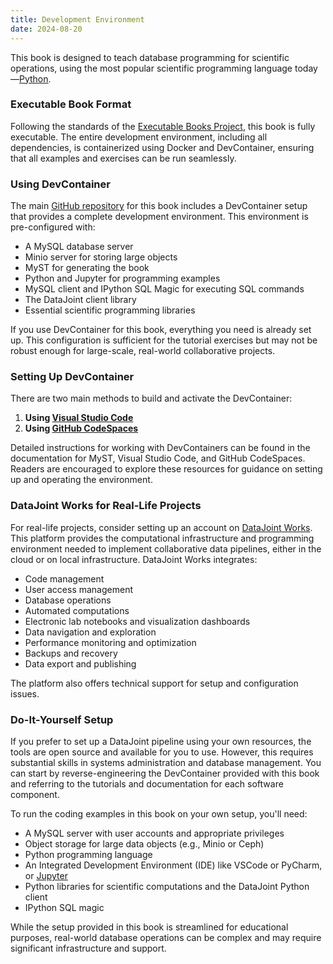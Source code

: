 ```yaml
---
title: Development Environment
date: 2024-08-20
---
```

This book is designed to teach database programming for scientific operations, using the most popular scientific programming language today—[Python](https://www.python.org/).

### Executable Book Format

Following the standards of the [Executable Books Project](https://executablebooks.org/), this book is fully executable. The entire development environment, including all dependencies, is containerized using Docker and DevContainer, ensuring that all examples and exercises can be run seamlessly.

### Using DevContainer

The main [GitHub repository](https://github.com/dimitri-yatsenko/datajoint-book) for this book includes a DevContainer setup that provides a complete development environment. This environment is pre-configured with:

- A MySQL database server
- Minio server for storing large objects
- MyST for generating the book
- Python and Jupyter for programming examples
- MySQL client and IPython SQL Magic for executing SQL commands
- The DataJoint client library
- Essential scientific programming libraries

If you use DevContainer for this book, everything you need is already set up. This configuration is sufficient for the tutorial exercises but may not be robust enough for large-scale, real-world collaborative projects.

### Setting Up DevContainer

There are two main methods to build and activate the DevContainer:

1. **Using [Visual Studio Code](https://code.visualstudio.com/docs/devcontainers/tutorial)**
2. **Using [GitHub CodeSpaces](https://docs.github.com/en/codespaces/getting-started/quickstart)**

Detailed instructions for working with DevContainers can be found in the documentation for MyST, Visual Studio Code, and GitHub CodeSpaces. Readers are encouraged to explore these resources for guidance on setting up and operating the environment.

### DataJoint Works for Real-Life Projects

For real-life projects, consider setting up an account on [DataJoint Works](https://datajoint.com). This platform provides the computational infrastructure and programming environment needed to implement collaborative data pipelines, either in the cloud or on local infrastructure. DataJoint Works integrates:

- Code management
- User access management
- Database operations
- Automated computations
- Electronic lab notebooks and visualization dashboards
- Data navigation and exploration
- Performance monitoring and optimization
- Backups and recovery
- Data export and publishing

The platform also offers technical support for setup and configuration issues.

### Do-It-Yourself Setup

If you prefer to set up a DataJoint pipeline using your own resources, the tools are open source and available for you to use. However, this requires substantial skills in systems administration and database management. You can start by reverse-engineering the DevContainer provided with this book and referring to the tutorials and documentation for each software component.

To run the coding examples in this book on your own setup, you'll need:

- A MySQL server with user accounts and appropriate privileges
- Object storage for large data objects (e.g., Minio or Ceph)
- Python programming language
- An Integrated Development Environment (IDE) like VSCode or PyCharm, or [Jupyter](https://jupyter.org)
- Python libraries for scientific computations and the DataJoint Python client
- IPython SQL magic

While the setup provided in this book is streamlined for educational purposes, real-world database operations can be complex and may require significant infrastructure and support.
